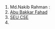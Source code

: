 1. Md.Nakib Rahman : [](https://www.youtube.com/@NakibAkash/videos)
2. [Abu Bakkar Fahad](https://www.youtube.com/watch?v=pCNu8eG25zc&list=PLrZdi6E83kQxq9jQRWM-GSqF-KGgdRoUp&index=20)
3. [SEU CSE](https://www.youtube.com/@SEUCSESTUDENT/videos)
4. 